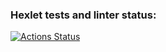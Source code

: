 ### Hexlet tests and linter status:
[![Actions Status](https://github.com/forfiftyone/java-project-61/actions/workflows/hexlet-check.yml/badge.svg)](https://github.com/forfiftyone/java-project-61/actions)
